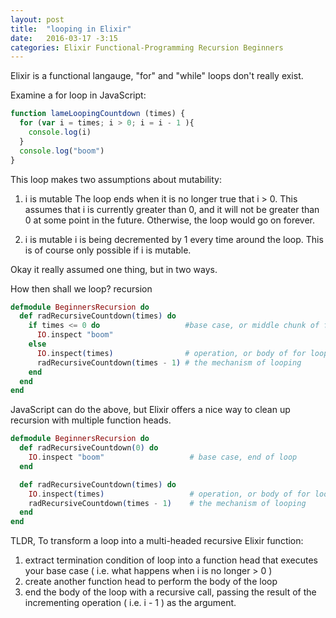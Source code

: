 ```yaml
---
layout: post
title:  "looping in Elixir"
date:   2016-03-17 -3:15
categories: Elixir Functional-Programming Recursion Beginners
---
```


Elixir is a functional langauge, "for" and "while" loops don't really exist.

Examine a for loop in JavaScript:

~~~javascript
function lameLoopingCountdown (times) {
  for (var i = times; i > 0; i = i - 1 ){
    console.log(i)
  }
  console.log("boom")
}
~~~

This loop makes two assumptions about mutability:

1. i is mutable
    The loop ends when it is no longer true that i > 0.
    This assumes that i is currently greater than 0, and it will not be greater than 0 at some point in the future.
    Otherwise, the loop would go on forever.

2. i is mutable
    i is being decremented by 1 every time around the loop.
    This is of course only possible if i is mutable.

Okay it really assumed one thing, but in two ways.
   
How then shall we loop? recursion

~~~elixir
defmodule BeginnersRecursion do
  def radRecursiveCountdown(times) do
    if times <= 0 do                   #base case, or middle chunk of for loop head, end of loop
      IO.inspect "boom"
    else
      IO.inspect(times)                # operation, or body of for loop
      radRecursiveCountdown(times - 1) # the mechanism of looping
    end
  end
end
~~~

JavaScript can do the above, but Elixir offers a
nice way to clean up recursion with multiple function heads.

~~~elixir
defmodule BeginnersRecursion do
  def radRecursiveCountdown(0) do
    IO.inspect "boom"                   # base case, end of loop
  end

  def radRecursiveCountdown(times) do
    IO.inspect(times)                   # operation, or body of for loop
    radRecursiveCountdown(times - 1)    # the mechanism of looping
  end
end
~~~

TLDR, To transform a loop into a multi-headed recursive Elixir function:

  1. extract termination condition of loop into a function head that executes your base case ( i.e. what happens when i is no longer > 0 )
  2. create another function head to perform the body of the loop
  3. end the body of the loop with a recursive call, passing the result of the incrementing operation ( i.e. i - 1 ) as the argument.

